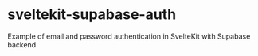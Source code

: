 # sveltekit-supabase-auth
Example of email and password authentication in SvelteKit with Supabase backend
